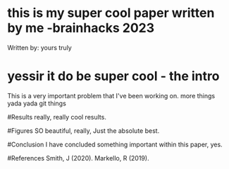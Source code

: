 # this is my super cool paper written by me  -brainhacks 2023
Written by: yours truly

# yessir it do be super cool - the intro
This is a very important problem that I've been working on.
more things yada yada git things

#Results
really, really cool results. 

#Figures
SO beautiful, really, Just the absolute best.

#Conclusion
I have concluded something important within this paper, yes. 

#References
Smith, J (2020). 
Markello, R (2019).




